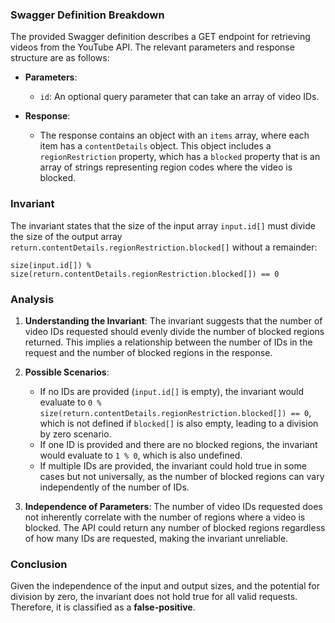 ### Swagger Definition Breakdown
The provided Swagger definition describes a GET endpoint for retrieving videos from the YouTube API. The relevant parameters and response structure are as follows:

- **Parameters**:
  - `id`: An optional query parameter that can take an array of video IDs.

- **Response**:
  - The response contains an object with an `items` array, where each item has a `contentDetails` object. This object includes a `regionRestriction` property, which has a `blocked` property that is an array of strings representing region codes where the video is blocked.

### Invariant
The invariant states that the size of the input array `input.id[]` must divide the size of the output array `return.contentDetails.regionRestriction.blocked[]` without a remainder:

`size(input.id[]) % size(return.contentDetails.regionRestriction.blocked[]) == 0`

### Analysis
1. **Understanding the Invariant**: The invariant suggests that the number of video IDs requested should evenly divide the number of blocked regions returned. This implies a relationship between the number of IDs in the request and the number of blocked regions in the response.

2. **Possible Scenarios**:
   - If no IDs are provided (`input.id[]` is empty), the invariant would evaluate to `0 % size(return.contentDetails.regionRestriction.blocked[]) == 0`, which is not defined if `blocked[]` is also empty, leading to a division by zero scenario.
   - If one ID is provided and there are no blocked regions, the invariant would evaluate to `1 % 0`, which is also undefined.
   - If multiple IDs are provided, the invariant could hold true in some cases but not universally, as the number of blocked regions can vary independently of the number of IDs.

3. **Independence of Parameters**: The number of video IDs requested does not inherently correlate with the number of regions where a video is blocked. The API could return any number of blocked regions regardless of how many IDs are requested, making the invariant unreliable.

### Conclusion
Given the independence of the input and output sizes, and the potential for division by zero, the invariant does not hold true for all valid requests. Therefore, it is classified as a **false-positive**.
